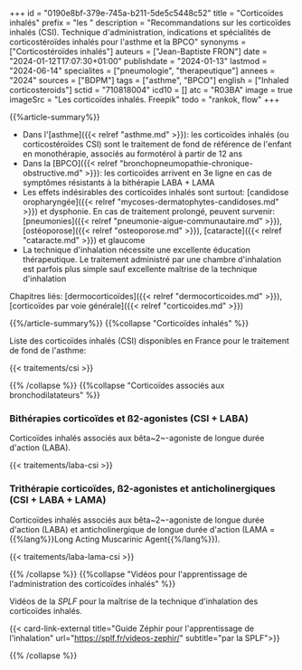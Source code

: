 +++
id = "0190e8bf-379e-745a-b211-5de5c5448c52"
title = "Corticoïdes inhalés"
prefix = "les "
description = "Recommandations sur les corticoïdes inhalés (CSI). Technique d'administration, indications et spécialités de corticostéroïdes inhalés pour l'asthme et la BPCO"
synonyms = ["Corticostéroïdes inhalés"]
auteurs = ["Jean-Baptiste FRON"]
date = "2024-01-12T17:07:30+01:00"
publishdate = "2024-01-13"
lastmod = "2024-06-14"
specialites = ["pneumologie", "therapeutique"]
annees = "2024"
sources = ["BDPM"]
tags = ["asthme", "BPCO"]
english = ["Inhaled corticosteroids"]
sctid = "710818004"
icd10 = []
atc = "R03BA"
image = true
imageSrc = "Les corticoïdes inhalés. Freepik"
todo = "rankok, flow"
+++

{{%article-summary%}}

- Dans l'[asthme]({{< relref "asthme.md" >}}): les corticoïdes inhalés (ou corticostéroïdes CSI) sont le traitement de fond de référence de l'enfant en monothérapie, associés au formotérol à partir de 12 ans
- Dans la [BPCO]({{< relref "bronchopneumopathie-chronique-obstructive.md" >}}): les corticoïdes arrivent en 3e ligne en cas de symptômes résistants à la bithérapie LABA + LAMA
- Les effets indésirables des corticoïdes inhalés sont surtout: [candidose oropharyngée]({{< relref "mycoses-dermatophytes-candidoses.md" >}}) et dysphonie. En cas de traitement prolongé, peuvent survenir: [pneumonies]({{< relref "pneumonie-aigue-communautaire.md" >}}), [ostéoporose]({{< relref "osteoporose.md" >}}), [cataracte]({{< relref "cataracte.md" >}}) et glaucome
- La technique d'inhalation nécessite une excellente éducation thérapeutique. Le traitement administré par une chambre d'inhalation est parfois plus simple sauf excellente maîtrise de la technique d'inhalation

Chapitres liés: [dermocorticoïdes]({{< relref "dermocorticoides.md" >}}), [corticoïdes par voie générale]({{< relref "corticoides.md" >}})

{{%/article-summary%}}
{{%collapse "Corticoïdes inhalés" %}}

Liste des corticoïdes inhalés (CSI) disponibles en France pour le traitement de fond de l'asthme:

{{< traitements/csi >}}

{{% /collapse %}}
{{%collapse "Corticoïdes associés aux bronchodilatateurs" %}}

### Bithérapies corticoïdes et ß2-agonistes (CSI + LABA)

Corticoïdes inhalés associés aux bêta~2~-agoniste de longue durée d'action (LABA).

{{< traitements/laba-csi >}}

### Trithérapie corticoïdes, ß2-agonistes et anticholinergiques (CSI + LABA + LAMA)

Corticoïdes inhalés associés aux bêta~2~-agoniste de longue durée d'action (LABA) et anticholinergique de longue durée d'action (LAMA = {{%lang%}}Long Acting Muscarinic Agent{{%/lang%}}).

{{< traitements/laba-lama-csi >}}

{{% /collapse %}}
{{%collapse "Vidéos pour l'apprentissage de l'administration des corticoïdes inhalés" %}}

Vidéos de la *SPLF* pour la maîtrise de la technique d'inhalation des corticoïdes inhalés.

{{< card-link-external title="Guide Zéphir pour l'apprentissage de l'inhalation" url="https://splf.fr/videos-zephir/" subtitle="par la SPLF">}}

{{% /collapse %}}
